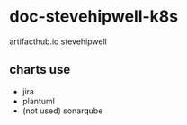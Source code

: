 # doc-stevehipwell-k8s
artifacthub.io stevehipwell

## charts use
* jira
* plantuml
* (not used) sonarqube
